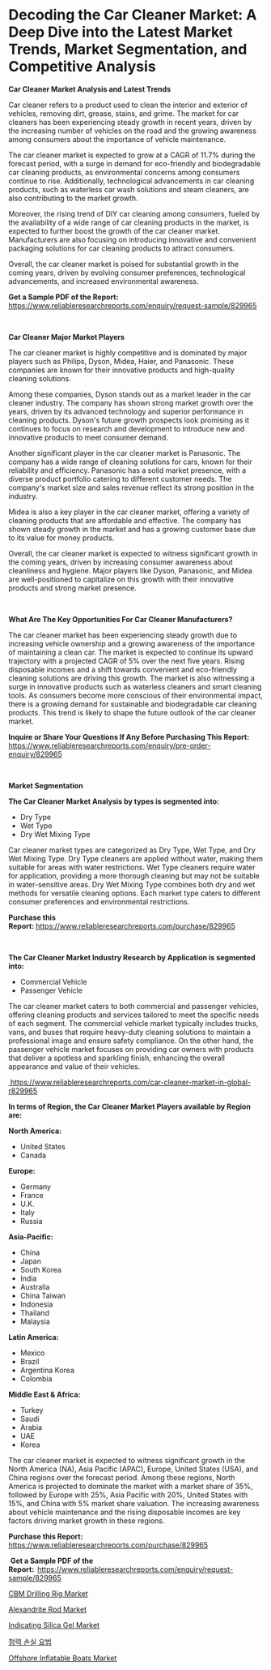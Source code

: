 <p><h1>Decoding the Car Cleaner Market: A Deep Dive into the Latest Market Trends, Market Segmentation, and Competitive Analysis</h1></p><p><strong>Car Cleaner Market Analysis and Latest Trends</strong></p>
<p><p>Car cleaner refers to a product used to clean the interior and exterior of vehicles, removing dirt, grease, stains, and grime. The market for car cleaners has been experiencing steady growth in recent years, driven by the increasing number of vehicles on the road and the growing awareness among consumers about the importance of vehicle maintenance.</p><p>The car cleaner market is expected to grow at a CAGR of 11.7% during the forecast period, with a surge in demand for eco-friendly and biodegradable car cleaning products, as environmental concerns among consumers continue to rise. Additionally, technological advancements in car cleaning products, such as waterless car wash solutions and steam cleaners, are also contributing to the market growth.</p><p>Moreover, the rising trend of DIY car cleaning among consumers, fueled by the availability of a wide range of car cleaning products in the market, is expected to further boost the growth of the car cleaner market. Manufacturers are also focusing on introducing innovative and convenient packaging solutions for car cleaning products to attract consumers.</p><p>Overall, the car cleaner market is poised for substantial growth in the coming years, driven by evolving consumer preferences, technological advancements, and increased environmental awareness.</p></p>
<p><strong>Get a Sample PDF of the Report:&nbsp;</strong> <a href="https://www.reliableresearchreports.com/enquiry/request-sample/829965">https://www.reliableresearchreports.com/enquiry/request-sample/829965</a></p>
<p>&nbsp;</p>
<p><strong>Car Cleaner Major Market Players</strong></p>
<p><p>The car cleaner market is highly competitive and is dominated by major players such as Philips, Dyson, Midea, Haier, and Panasonic. These companies are known for their innovative products and high-quality cleaning solutions.</p><p>Among these companies, Dyson stands out as a market leader in the car cleaner industry. The company has shown strong market growth over the years, driven by its advanced technology and superior performance in cleaning products. Dyson's future growth prospects look promising as it continues to focus on research and development to introduce new and innovative products to meet consumer demand.</p><p>Another significant player in the car cleaner market is Panasonic. The company has a wide range of cleaning solutions for cars, known for their reliability and efficiency. Panasonic has a solid market presence, with a diverse product portfolio catering to different customer needs. The company's market size and sales revenue reflect its strong position in the industry.</p><p>Midea is also a key player in the car cleaner market, offering a variety of cleaning products that are affordable and effective. The company has shown steady growth in the market and has a growing customer base due to its value for money products.</p><p>Overall, the car cleaner market is expected to witness significant growth in the coming years, driven by increasing consumer awareness about cleanliness and hygiene. Major players like Dyson, Panasonic, and Midea are well-positioned to capitalize on this growth with their innovative products and strong market presence.</p></p>
<p>&nbsp;</p>
<p><strong>What Are The Key Opportunities For Car Cleaner Manufacturers?</strong></p>
<p><p>The car cleaner market has been experiencing steady growth due to increasing vehicle ownership and a growing awareness of the importance of maintaining a clean car. The market is expected to continue its upward trajectory with a projected CAGR of 5% over the next five years. Rising disposable incomes and a shift towards convenient and eco-friendly cleaning solutions are driving this growth. The market is also witnessing a surge in innovative products such as waterless cleaners and smart cleaning tools. As consumers become more conscious of their environmental impact, there is a growing demand for sustainable and biodegradable car cleaning products. This trend is likely to shape the future outlook of the car cleaner market.</p></p>
<p><strong>Inquire or Share Your Questions If Any Before Purchasing This Report:</strong> <a href="https://www.reliableresearchreports.com/enquiry/pre-order-enquiry/829965">https://www.reliableresearchreports.com/enquiry/pre-order-enquiry/829965</a></p>
<p>&nbsp;</p>
<p><strong>Market Segmentation</strong></p>
<p><strong>The Car Cleaner Market Analysis by types is segmented into:</strong></p>
<p><ul><li>Dry Type</li><li>Wet Type</li><li>Dry Wet Mixing Type</li></ul></p>
<p><p>Car cleaner market types are categorized as Dry Type, Wet Type, and Dry Wet Mixing Type. Dry Type cleaners are applied without water, making them suitable for areas with water restrictions. Wet Type cleaners require water for application, providing a more thorough cleaning but may not be suitable in water-sensitive areas. Dry Wet Mixing Type combines both dry and wet methods for versatile cleaning options. Each market type caters to different consumer preferences and environmental restrictions.</p></p>
<p><strong>Purchase this Report:&nbsp;</strong><a href="https://www.reliableresearchreports.com/purchase/829965">https://www.reliableresearchreports.com/purchase/829965</a></p>
<p>&nbsp;</p>
<p><strong>The Car Cleaner Market Industry Research by Application is segmented into:</strong></p>
<p><ul><li>Commercial Vehicle</li><li>Passenger Vehicle</li></ul></p>
<p><p>The car cleaner market caters to both commercial and passenger vehicles, offering cleaning products and services tailored to meet the specific needs of each segment. The commercial vehicle market typically includes trucks, vans, and buses that require heavy-duty cleaning solutions to maintain a professional image and ensure safety compliance. On the other hand, the passenger vehicle market focuses on providing car owners with products that deliver a spotless and sparkling finish, enhancing the overall appearance and value of their vehicles.</p></p>
<p><a href="https://www.reliableresearchreports.com/car-cleaner-market-in-global-r829965">&nbsp;https://www.reliableresearchreports.com/car-cleaner-market-in-global-r829965</a></p>
<p><strong>In terms of Region, the Car Cleaner Market Players available by Region are:</strong></p>
<p>
    <p> <strong> North America: </strong>
        <ul>
            <li>United States</li>
            <li>Canada</li>
        </ul>
        </p> 
    <p> <strong> Europe: </strong>
        <ul>
            <li>Germany</li>
            <li>France</li>
            <li>U.K.</li>
            <li>Italy</li>
            <li>Russia</li>
        </ul>
        </p> 
    <p> <strong> Asia-Pacific: </strong>
        <ul>
            <li>China</li>
            <li>Japan</li>
            <li>South Korea</li>
            <li>India</li>
            <li>Australia</li>
            <li>China Taiwan</li>
            <li>Indonesia</li>
            <li>Thailand</li>
            <li>Malaysia</li>
        </ul>
        </p> 
    <p> <strong> Latin America: </strong>
        <ul>
            <li>Mexico</li>
            <li>Brazil</li>
            <li>Argentina Korea</li>
            <li>Colombia</li>
        </ul>
        </p> 
    <p> <strong> Middle East & Africa: </strong>
        <ul>
            <li>Turkey</li>
            <li>Saudi</li>
            <li>Arabia</li>
            <li>UAE</li>
            <li>Korea</li>
        </ul>
    </p>
    </p>
<p><p>The car cleaner market is expected to witness significant growth in the North America (NA), Asia Pacific (APAC), Europe, United States (USA), and China regions over the forecast period. Among these regions, North America is projected to dominate the market with a market share of 35%, followed by Europe with 25%, Asia Pacific with 20%, United States with 15%, and China with 5% market share valuation. The increasing awareness about vehicle maintenance and the rising disposable incomes are key factors driving market growth in these regions.</p></p>
<p><strong>Purchase this Report: </strong><a href="https://www.reliableresearchreports.com/purchase/829965">https://www.reliableresearchreports.com/purchase/829965</a></p>
<p>&nbsp;<strong>Get a Sample PDF of the Report:&nbsp;&nbsp;</strong><a href="https://www.reliableresearchreports.com/enquiry/request-sample/829965">https://www.reliableresearchreports.com/enquiry/request-sample/829965</a></p>
<p><strong></strong></p>
<p><p><a href="https://github.com/ashepherd82/Market-Research-Report-List-4/blob/main/cbm-drilling-rig-market.md">CBM Drilling Rig Market</a></p><p><a href="https://issuu.com/reportprime-2/docs/alexandrite-rod-market-size-2030.pptx">Alexandrite Rod Market</a></p><p><a href="https://issuu.com/reportprime-2/docs/indicating-silica-gel-market-size-2030.pptx">Indicating Silica Gel Market</a></p><p><a href="https://github.com/lkwggful07722/Market-Research-Report-List-1/blob/main/763612927276.md">청력 손실 요법</a></p><p><a href="https://github.com/irfadac/Market-Research-Report-List-3/blob/main/offshore-inflatable-boats-market.md">Offshore Inflatable Boats Market</a></p></p>